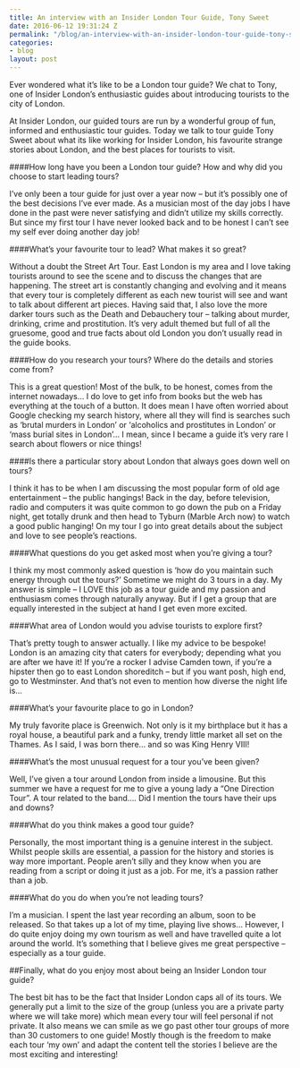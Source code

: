 ```yaml
---
title: An interview with an Insider London Tour Guide, Tony Sweet
date: 2016-06-12 19:31:24 Z
permalink: "/blog/an-interview-with-an-insider-london-tour-guide-tony-sweet/"
categories:
- blog
layout: post
---
```


Ever wondered what it’s like to be a London tour guide? We chat to Tony, one of Insider London’s enthusiastic guides about introducing tourists to the city of London.

At Insider London, our guided tours are run by a wonderful group of fun, informed and enthusiastic tour guides. Today we talk to tour guide Tony Sweet about what its like working for Insider London, his favourite strange stories about London, and the best places for tourists to visit.

####How long have you been a London tour guide? How and why did you choose to start leading tours?

I’ve only been a tour guide for just over a year now – but it’s possibly one of the best decisions I’ve ever made. As a musician most of the day jobs I have done in the past were never satisfying and didn’t utilize my skills correctly. But since my first tour I have never looked back and to be honest I can’t see my self ever doing another day job!

####What’s your favourite tour to lead? What makes it so great?

Without a doubt the Street Art Tour. East London is my area and I love taking tourists around to see the scene and to discuss the changes that are happening. The street art is constantly changing and evolving and it means that every tour is completely different as each new tourist will see and want to talk about different art pieces. Having said that, I also love the more darker tours such as the Death and Debauchery tour – talking about murder, drinking, crime and prostitution. It’s very adult themed but full of all the gruesome, good and true facts about old London you don’t usually read in the guide books.

####How do you research your tours? Where do the details and stories come from?

This is a great question! Most of the bulk, to be honest, comes from the internet nowadays… I do love to get info from books but the web has everything at the touch of a button. It does mean I have often worried about Google checking my search history, where all they will find is searches such as ‘brutal murders in London’ or  ‘alcoholics and prostitutes in London’ or ‘mass burial sites in London’… I mean, since I became a guide it’s very rare I search about flowers or nice things!

####Is there a particular story about London that always goes down well on tours?

I think it has to be when I am discussing the most popular form of old age entertainment – the public hangings! Back in the day, before television, radio and computers it was quite common to go down the pub on a Friday night, get totally drunk and then head to Tyburn (Marble Arch now) to watch a good public hanging! On my tour I go into great details about the subject and love to see people’s reactions.

####What questions do you get asked most when you’re giving a tour?

I think my most commonly asked question is ‘how do you maintain such energy through out the tours?’ Sometime we might do 3 tours in a day. My answer is simple – I LOVE this job as a tour guide and my passion and enthusiasm comes through naturally anyway. But if I get a group that are equally interested in the subject at hand I get even more excited.

####What area of London would you advise tourists to explore first?

That’s pretty tough to answer actually. I like my advice to be bespoke! London is an amazing city that caters for everybody; depending what you are after we have it! If you’re a rocker I advise Camden town, if you’re a hipster then go to east London shoreditch – but if you want posh, high end, go to Westminster. And that’s not even to mention how diverse the night life is…

####What’s your favourite place to go in London?

My truly favorite place is Greenwich. Not only is it my birthplace but it has a royal house, a beautiful park and a funky, trendy little market all set on the Thames. As I said, I was born there… and so was King Henry VIII!

####What’s the most unusual request for a tour you’ve been given?

Well, I’ve given a tour around London from inside a limousine. But this summer we have a request for me to give a young lady a “One Direction Tour”. A tour related to the band…. Did I mention the tours have their ups and downs?

####What do you think makes a good tour guide?

Personally, the most important thing is a genuine interest in the subject. Whilst people skills are essential, a passion for the history and stories is way more important. People aren’t silly and they know when you are reading from a script or doing it just as a job. For me, it’s a passion rather than a job.

####What do you do when you’re not leading tours?

I’m a musician. I spent the last year recording an album, soon to be released. So that takes up a lot of my time, playing live shows… However, I do quite enjoy doing my own tourism as well and have travelled quite a lot around the world. It’s something that I believe gives me great perspective – especially as a tour guide.

##Finally, what do you enjoy most about being an Insider London tour guide?

The best bit has to be the fact that Insider London caps all of its tours. We generally put a limit to the size of the group (unless you are a private party where we will take more) which mean every tour will feel personal if not private. It also means we can smile as we go past other tour groups of more than 30 customers to one guide! Mostly though is the freedom to make each tour ‘my own’ and adapt the content tell the stories I believe are the most exciting and interesting!
